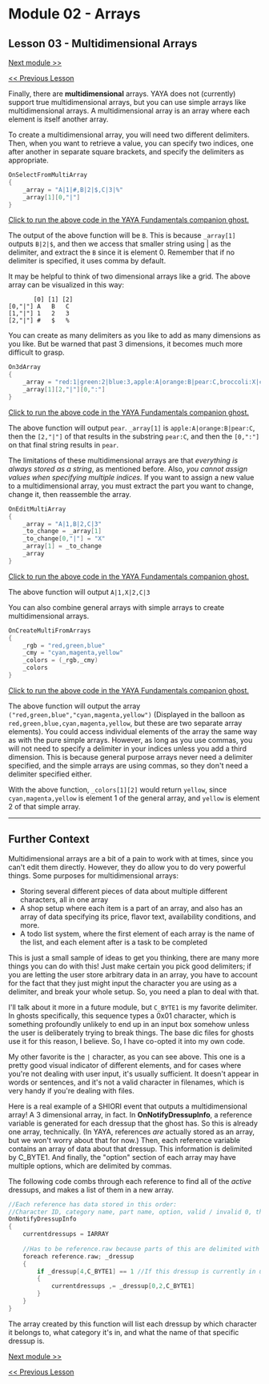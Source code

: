 # Module 02 - Arrays

## Lesson 03 - Multidimensional Arrays

[Next module >>](../module_03_flow_control/00_if_elseif_else.md)

[<< Previous Lesson](../module_02_arrays/02_simple_arrays.md)

Finally, there are **multidimensional** arrays. YAYA does not (currently) support true multidimensional arrays, but you can use simple arrays like multidimensional arrays. A multidimensional array is an array where each element is itself another array.

To create a multidimensional array, you will need two different delimiters. Then, when you want to retrieve a value, you can specify two indices, one after another in separate square brackets, and specify the delimiters as appropriate.

```c
OnSelectFromMultiArray
{
	_array = "A|1|#,B|2|$,C|3|%"
	_array[1][0,"|"]
}
```

[Click to run the above code in the YAYA Fundamentals companion ghost.](https://zichqec.github.io/s-the-skeleton/jump.html?url=x-ukagaka-link%3Atype%3Devent%26ghost%3DYAYA%20Fundamentals%26info%3DOnExample.M2.L3.SelectFromMultiArray)

The output of the above function will be `B`. This is because `_array[1]` outputs `B|2|$`, and then we access that smaller string using | as the delimiter, and extract the `B` since it is element 0. Remember that if no delimiter is specified, it uses comma by default.

It may be helpful to think of two dimensional arrays like a grid. The above array can be visualized in this way:

```
       [0] [1] [2]
[0,"|"] A   B   C
[1,"|"] 1   2   3
[2,"|"] #   $   %
```

You can create as many delimiters as you like to add as many dimensions as you like. But be warned that past 3 dimensions, it becomes much more difficult to grasp.

```c
On3dArray
{
	_array = "red:1|green:2|blue:3,apple:A|orange:B|pear:C,broccoli:X|celery:Y|corn:Z"
	_array[1][2,"|"][0,":"]
}
```

[Click to run the above code in the YAYA Fundamentals companion ghost.](https://zichqec.github.io/s-the-skeleton/jump.html?url=x-ukagaka-link%3Atype%3Devent%26ghost%3DYAYA%20Fundamentals%26info%3DOnExample.M2.L3.3dArray)

The above function will output `pear`. `_array[1]` is `apple:A|orange:B|pear:C`, then the `[2,"|"]` of that results in the substring `pear:C`, and then the `[0,":"]` on that final string results in `pear`.

The limitations of these multidimensional arrays are that *everything is always stored as a string*, as mentioned before. Also, *you cannot assign values when specifying multiple indices.* If you want to assign a new value to a multidimensional array, you must extract the part you want to change, change it, then reassemble the array.

```c
OnEditMultiArray
{
	_array = "A|1,B|2,C|3"
	_to_change = _array[1]
	_to_change[0,"|"] = "X"
	_array[1] = _to_change
	_array
}
```

[Click to run the above code in the YAYA Fundamentals companion ghost.](https://zichqec.github.io/s-the-skeleton/jump.html?url=x-ukagaka-link%3Atype%3Devent%26ghost%3DYAYA%20Fundamentals%26info%3DOnExample.M2.L3.EditMultiArray)

The above function will output `A|1,X|2,C|3`

You can also combine general arrays with simple arrays to create multidimensional arrays.

```c
OnCreateMultiFromArrays
{
	_rgb = "red,green,blue"
	_cmy = "cyan,magenta,yellow"
	_colors = (_rgb,_cmy)
	_colors
}
```

[Click to run the above code in the YAYA Fundamentals companion ghost.](https://zichqec.github.io/s-the-skeleton/jump.html?url=x-ukagaka-link%3Atype%3Devent%26ghost%3DYAYA%20Fundamentals%26info%3DOnExample.M2.L3.CreateMultiFromArrays)

The above function will output the array `("red,green,blue","cyan,magenta,yellow")` (Displayed in the balloon as `red,green,blue,cyan,magenta,yellow`, but these are two separate array elements). You could access individual elements of the array the same way as with the pure simple arrays. However, as long as you use commas, you will not need to specify a delimiter in your indices unless you add a third dimension. This is because general purpose arrays never need a delimiter specified, and the simple arrays are using commas, so they don't need a delimiter specified either.

With the above function, `_colors[1][2]` would return `yellow`, since `cyan,magenta,yellow` is element 1 of the general array, and `yellow` is element 2 of that simple array.

---

## Further Context

Multidimensional arrays are a bit of a pain to work with at times, since you can't edit them directly. However, they do allow you to do very powerful things. Some purposes for multidimensional arrays:


* Storing several different pieces of data about multiple different characters, all in one array
* A shop setup where each item is a part of an array, and also has an array of data specifying its price, flavor text, availability conditions, and more.
* A todo list system, where the first element of each array is the name of the list, and each element after is a task to be completed


This is just a small sample of ideas to get you thinking, there are many more things you can do with this! Just make certain you pick good delimiters; if you are letting the user store arbitrary data in an array, you have to account for the fact that they just might input the character you are using as a delimiter, and break your whole setup. So, you need a plan to deal with that.

I'll talk about it more in a future module, but `C_BYTE1` is my favorite delimiter. In ghosts specifically, this sequence types a 0x01 character, which is something profoundly unlikely to end up in an input box somehow unless the user is deliberately trying to break things. The base dic files for ghosts use it for this reason, I believe. So, I have co-opted it into my own code.

My other favorite is the `|` character, as you can see above. This one is a pretty good visual indicator of different elements, and for cases where you're not dealing with user input, it's usually sufficient. It doesn't appear in words or sentences, and it's not a valid character in filenames, which is very handy if you're dealing with files.

Here is a real example of a SHIORI event that outputs a multidimensional array! A 3 dimensional array, in fact. In **OnNotifyDressupInfo**, a reference variable is generated for each dressup that the ghost has. So this is already one array, technically. (In YAYA, references *are* actually stored as an array, but we won't worry about that for now.) Then, each reference variable contains an array of data about that dressup. This information is delimited by C_BYTE1. And finally, the "option" section of each array may have multiple options, which are delimited by commas.

The following code combs through each reference to find all of the *active* dressups, and makes a list of them in a new array.

```c
//Each reference has data stored in this order:
//Character ID, category name, part name, option, valid / invalid 0, thumbnail path
OnNotifyDressupInfo
{
	currentdressups = IARRAY
	
	//Has to be reference.raw because parts of this are delimited with C_BYTE1 - this is to do with auto type convert, more on that in a later module!
	foreach reference.raw; _dressup
	{
		if _dressup[4,C_BYTE1] == 1 //If this dressup is currently in use
		{
			currentdressups ,= _dressup[0,2,C_BYTE1]
		}
	}
}
```

The array created by this function will list each dressup by which character it belongs to, what category it's in, and what the name of that specific dressup is.

[Next module >>](../module_03_flow_control/00_if_elseif_else.md)

[<< Previous Lesson](../module_02_arrays/02_simple_arrays.md)
